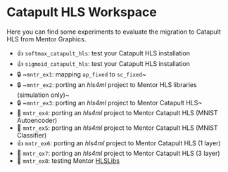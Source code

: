 # Catapult HLS Workspace

Here you can find some experiments to evaluate the migration to Catapult HLS
from Mentor Graphics.

- :+1: `softmax_catapult_hls`: test your Catapult HLS installation
- :+1: `sigmoid_catapult_hls`: test your Catapult HLS installation
- :lock: ~`mntr_ex1`: mapping `ap_fixed` to `sc_fixed`~
- :lock: ~`mntr_ex2`: porting an *hls4ml* project to Mentor HLS libraries (simulation only)~
- :lock: ~`mntr_ex3`: porting an *hls4ml* project to Mentor Catapult HLS~
- :construction_worker: `mntr_ex4`: porting an *hls4ml* project to Mentor Catapult HLS (MNIST Autoencoder)
- :construction_worker: `mntr_ex5`: porting an *hls4ml* project to Mentor Catapult HLS (MNIST Classifier)
- :+1: `mntr_ex6`: porting an *hls4ml* project to Mentor Catapult HLS (1 layer)
- :construction_worker: `mntr_ex7`: porting an *hls4ml* project to Mentor Catapult HLS (3 layer)
- :construction_worker: `mntr_ex8`: testing Mentor [HLSLibs](http://hlslibs.org)
